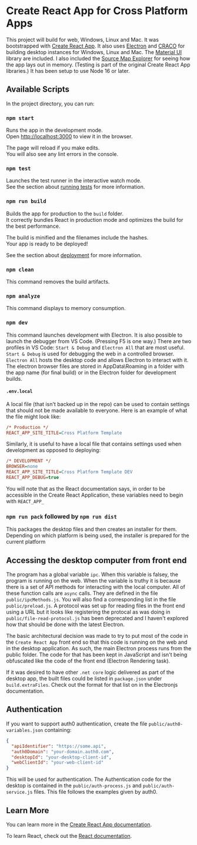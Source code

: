 # Create React App for Cross Platform Apps

This project will build for web, Windows, Linux and Mac. It was bootstrapped with [Create React App](https://github.com/facebook/create-react-app). It also uses [Electron](https://www.electronjs.org/) and [CRACO](https://craco.js.org/docs/) for building desktop instances for Windows, Linux and Mac. The [Material UI](https://mui.com/) library are included. I also included the [Source Map Explorer](https://github.com/danvk/source-map-explorer#readme) for seeing how the app lays out in memory. (Testing is part of the original Create React App libraries.) It has been setup to use Node 16 or later.

## Available Scripts

In the project directory, you can run:

### `npm start`

Runs the app in the development mode.\
Open [http://localhost:3000](http://localhost:3000) to view it in the browser.

The page will reload if you make edits.\
You will also see any lint errors in the console.

### `npm test`

Launches the test runner in the interactive watch mode.\
See the section about [running tests](https://facebook.github.io/create-react-app/docs/running-tests) for more information.

### `npm run build`

Builds the app for production to the `build` folder.\
It correctly bundles React in production mode and optimizes the build for the best performance.

The build is minified and the filenames include the hashes.\
Your app is ready to be deployed!

See the section about [deployment](https://facebook.github.io/create-react-app/docs/deployment) for more information.

### `npm clean`

This command removes the build artifacts.

### `npm analyze`

This command displays to memory consumption.

### `npm dev`

This command launches development with Electron. It is also possible to launch the debugger from VS Code. (Pressing F5 is one way.) There are two profiles in VS Code: `Start & Debug` and `Electron All` that are most useful. `Start & Debug` is used for debugging the web in a controlled browser. `Electron All` hosts the desktop code and allows Electron to interact with it. The electron browser files are stored in AppData\Roaming in a folder with the app name (for final build) or in the Electron folder for development builds.

#### `.env.local`

A local file (that isn't backed up in the repo) can be used to contain settings that should not be made available to everyone. Here is an example of what the file might look like:

``` ini
/* Production */
REACT_APP_SITE_TITLE=Cross Platform Template
```

Similarly, it is useful to have a local file that contains settings used when development as opposed to deploying:

``` ini
/* DEVELOPMENT */
BROWSER=none
REACT_APP_SITE_TITLE=Cross Platform Template DEV
REACT_APP_DEBUG=true
```

You will note that as the React documentation says, in order to be accessible in the Create React Application, these variables need to begin with `REACT_APP_`

### `npm run pack` followed by `npm run dist`

This packages the desktop files and then creates an installer for them. Depending on which platform is being used, the installer is prepared for the current platform

## Accessing the desktop computer from front end

The program has a global variable `ipc`. When this variable is falsey, the program is running on the web. When the variable is truthy it is because there is a set of API methods for interacting with the local computer. All of these function calls are `async` calls. They are defined in the file `public/ipcMethods.js`. You will also find a corresponding list in the file `public/preload.js`. A protocol was set up for reading files in the front end using a URL but it looks like registering the protocal as was doing in `public/file-read-protocol.js` has been deprecated and I haven't explored how that should be done with the latest Electron.

The basic architectural decision was made to try to put most of the code in the `Create React App` front end so that this code is running on the web and in the desktop application. As such, the main Electron process runs from the public folder. The code for that has been kept in JavaScript and isn't being obfuscated like the code of the front end (Electron Rendering task).

If it was desired to have other `.net core` logic delivered as part of the desktop app, the built files could be listed in `package.json` under `build.extraFiles`. Check out the format for that list on in the Electronjs documentation.

## Authentication

If you want to support auth0 authentication, create the file `public/auth0-variables.json` containing:

``` json
{
  "apiIdentifier": "https://some.api",
  "auth0Domain": "your-domain.auth0.com",
  "desktopId": "your-desktop-client-id",
  "webClientId": "your-web-client-id"
}
```

This will be used for authentication. The Authentication code for the desktop is contained in the `public/auth-process.js` and `public/auth-service.js` files. This file follows the examples given by auth0.

## Learn More

You can learn more in the [Create React App documentation](https://facebook.github.io/create-react-app/docs/getting-started).

To learn React, check out the [React documentation](https://reactjs.org/).
